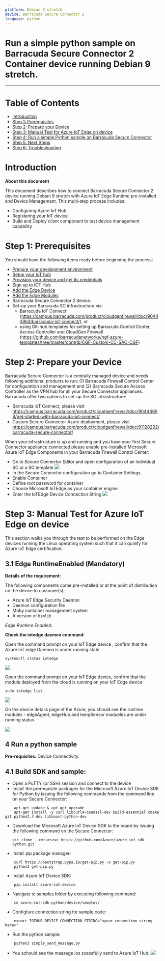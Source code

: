 ```yaml
---
platform: Debian 9 stretch
device: Barracuda Secure Connector 2
language: python
---
```


Run a simple python sample on Barracuda Secure Connector 2 Container device running Debian 9 stretch.
===
---

# Table of Contents

-   [Introduction](#Introduction)
-   [Step 1: Prerequisites](#Prerequisites)
-   [Step 2: Prepare your Device](#PrepareDevice)
-   [Step 3: Manual Test for Azure IoT Edge on device](#Manual)
-   [Step 4: Run a simple Python sample on Barracuda Secure Connector](#Sample)
-   [Step 5: Next Steps](#NextSteps)
-   [Step 6: Troubleshooting](#Step-5-Troubleshooting)



<a name="Introduction"></a>
# Introduction

**About this document**

This document describes how to connect Barracuda Secure Connector 2 device running Debian 9 stretch with Azure IoT Edge Runtime pre-installed and Device Management. This multi-step process includes:

-   Configuring Azure IoT Hub
-   Registering your IoT device
-   Build and Deploy client component to test device management capability 

<a name="Prerequisites"></a>
# Step 1: Prerequisites

You should have the following items ready before beginning the process:

-   [Prepare your development environment][setup-devbox-linux]
-   [Setup your IoT hub](https://account.windowsazure.com/signup?offer=ms-azr-0044p)
-   [Provision your device and get its credentials][lnk-manage-iot-hub]
-   [Sign up to IOT Hub](https://account.windowsazure.com/signup?offer=ms-azr-0044p)
-   [Add the Edge Device](https://docs.microsoft.com/en-us/azure/iot-edge/quickstart-linux)
-   [Add the Edge Modules](https://docs.microsoft.com/en-us/azure/iot-edge/quickstart-linux#deploy-a-module)
-   Barracuda Secure Connector 2 device.
-   Set-up your Barracuda SC infrastructure via:
    -   Barracuda IoT Connect (https://campus.barracuda.com/product/cloudgenfirewall/doc/90443963/barracuda-iot-connect/), or
    -   using Git-hub templates for setting up Barracuda Control Center, Access Controller and CloudGen Firewall (https://github.com/barracudanetworks/ngf-azure-templates/tree/master/contrib/CGF-Custom-CC-SAC-CGF)

<a name="PrepareDevice"></a>
# Step 2: Prepare your Device

Barracuda Secure Connector is a centrally managed device and needs following additional products to run: (1) Barracuda Firewall Control Center for configuration and management and (2) Barracuda Secure Access Controller as the VPN hub for all your Secure Connector appliances. Barracuda offer two options to set-up the SC infrastructure:
-   Barracuda IoT Connect, please visit https://campus.barracuda.com/product/cloudgenfirewall/doc/90444698/get-started-with-barracuda-iot-connect/
-   Custom Secure Connector Azure deployment, please visit https://campus.barracuda.com/product/cloudgenfirewall/doc/91128292/barracuda-secure-connector/

When your infrastructure is up and running and you have your first Secure Connector appliance connected please enable
pre-installed Microsoft Azure IoT Edge Components in your Barracuda Firewall Control Center:
-   Go to Secure Connector Editor and open configuration of an individual SC or a SC template
    ![](./images/SecureConnectorCC.PNG)
-   In the Secure Connector configuration go to Container Settings.
-   Enable Container
-   Define root password for container
-   Choose Microsoft IoTEdge as your container engine
-   Enter the IoTEdge Device Connection String
    ![](./images/Container.PNG)


<a name="Manual"></a>
# Step 3: Manual Test for Azure IoT Edge on device

This section walks you through the test to be performed on the Edge devices running the Linux operating system such that it can qualify for Azure IoT Edge certification.

<a name="Step-3-1-IoTEdgeRunTime"></a>
## 3.1 Edge RuntimeEnabled (Mandatory)

**Details of the requirement:**

The following components come pre-installed or at the point of distribution on the device to customer(s):

-   Azure IoT Edge Security Daemon
-   Daemon configuration file
-   Moby container management system
-   A version of `hsmlib` 

*Edge Runtime Enabled:*

**Check the iotedge daemon command:** 

Open the command prompt on your IoT Edge device , confirm that the Azure IoT edge Daemon is under running state

    systemctl status iotedge

 ![](./images/Capture.png)

Open the command prompt on your IoT Edge device, confirm that the module deployed from the cloud is running on your IoT Edge device

    sudo iotedge list

 ![](./images/iotedgedaemon.png) 

On the device details page of the Azure, you should see the runtime modules - edgeAgent, edgeHub and tempSensor modueles are under running status

 ![](./images/tempSensor.png)

<a name="Sample"></a>
## 4 Run a python sample

**Pre-requisites:** Device Connectivity.

## 4.1 Build SDK and sample:

- Open a PuTTY (or SSH) session and connect to the device
- Install the prerequisite packages for the Microsoft Azure IoT Device SDK for Python by issuing the following commands from the command line on your Secure Connector:
```
    apt-get update & apt-get upgrade
    apt-get install -y curl libcurl4-openssl-dev build-essential cmake git python2.7-dev libboost-python-dev
```
- Download the Microsoft Azure IoT Device SDK to the board by issuing the following command on the Secure Connector:

    `git clone --recursive https://github.com/Azure/azure-iot-sdk-python.git`

- Install pip package manager:
```
    curl https://bootstrap.pypa.io/get-pip.py -o get-pip.py
    python3 get-pip.py
```
- Install Azure IoT Device SDK:
``` 
    pip install azure-iot-device
```
- Navigate to samples folder by executing following command:
```
    cd azure-iot-sdk-python/device/samples/
```
- Configfure connection string for sample code:
```
    export IOTHUB_DEVICE_CONNECTION_STRING="<your connection string here>"
```
- Run the python sample:
```
    python3 simple_send_message.py
```
- You schould see the massege ios scessfully send to Azure IoT Hub:
![](./images/pyMessage.PNG)


[setup-devbox-linux]: https://github.com/Azure/azure-iot-sdk-c/blob/master/doc/devbox_setup.md
[lnk-setup-iot-hub]: ../setup_iothub.md
[lnk-manage-iot-hub]: ../manage_iot_hub.md
